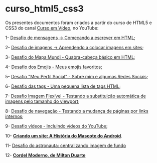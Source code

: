 # curso_html5_css3
Os presentes documentos foram criados a partir do curso de HTML5 e CSS3 do canal <a href="https://www.youtube.com/channel/UCrWvhVmt0Qac3HgsjQK62FQ" target="_blank" rel="external">Curso em Vídeo</a>, no YouTube:

1- <a href="desafios/d001/index.html">Desafio de mensagens -> Começando a escrever em HTML</a>;

2- <a href="desafios/d002/index.html">Desafio de imagens -> Aprendendo a colocar imagens em sites</a>;

3- <a href="desafios/d003/index.html" class="especial">Desafio do Mapa Mundi - Quabra-cabeça básico em HTML</a>;

4- <a href="desafios/d004/index.html">Desafio dos Emojis - Meus emojis favoritos</a>;

5- <a href="desafios/d005/index.html" class="especial">Desafio "Meu Perfil Social" - Sobre mim e algumas Redes Sociais</a>;

6- <a href="desafios/d006/index.html">Desafio das tags - Uma pequena lista de tags HTML</a>;

7- <a href="desafios/d007/index.html">Desafio Imagem Flexível - Testando a substituição automática de imagens pelo tamanho do viewport</a>;

8- <a href="desafios/d008/index.html">Desafio de navegação - Testando a mudança de páginas por links internos</a>;

9- <a href="desafios/d009/index.html">Desafio vídeos - Incluindo vídeos do YouTube</a>;

10- <a href="desafios/d010/index.html" class="especial"><strong>Criando um site: A História do Mascote do Android</strong></a>.

11- <a href="desafios/d011/index.html">Desafio do astronauta: centralizando imagem de fundo</a>

12- <a href="desafios/d012/index.html" class="especial"><strong>Cordel Moderno, de Milton Duarte</strong></a>